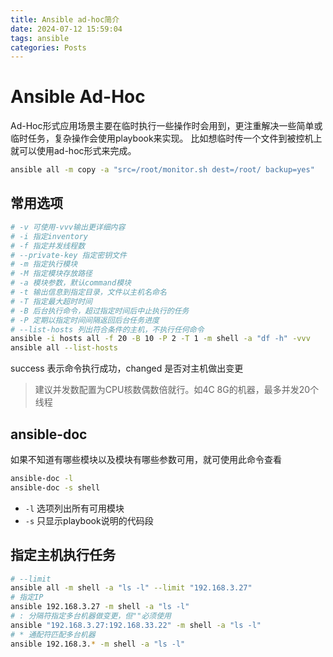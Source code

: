```yaml
---
title: Ansible ad-hoc简介
date: 2024-07-12 15:59:04
tags: ansible
categories: Posts
---
```

# Ansible Ad-Hoc
Ad-Hoc形式应用场景主要在临时执行一些操作时会用到，更注重解决一些简单或临时任务，复杂操作会使用playbook来实现。
比如想临时传一个文件到被控机上就可以使用ad-hoc形式来完成。
```bash
ansible all -m copy -a "src=/root/monitor.sh dest=/root/ backup=yes"
```
## 常用选项
```bash
# -v 可使用-vvv输出更详细内容
# -i 指定inventory
# -f 指定并发线程数
# --private-key 指定密钥文件
# -m 指定执行模块
# -M 指定模块存放路径
# -a 模块参数，默认command模块
# -t 输出信息到指定目录，文件以主机名命名
# -T 指定最大超时时间
# -B 后台执行命令，超过指定时间后中止执行的任务
# -P 定期以指定时间间隔返回后台任务进度
# --list-hosts 列出符合条件的主机，不执行任何命令
ansible -i hosts all -f 20 -B 10 -P 2 -T 1 -m shell -a "df -h" -vvv
ansible all --list-hosts
```
success 表示命令执行成功，changed 是否对主机做出变更
> 建议并发数配置为CPU核数偶数倍就行。如4C 8G的机器，最多并发20个线程
## ansible-doc
如果不知道有哪些模块以及模块有哪些参数可用，就可使用此命令查看
```bash
ansible-doc -l
ansible-doc -s shell
```
- `-l` 选项列出所有可用模块
- `-s` 只显示playbook说明的代码段
## 指定主机执行任务
```bash
# --limit 
ansible all -m shell -a "ls -l" --limit "192.168.3.27"
# 指定IP
ansible 192.168.3.27 -m shell -a "ls -l"
# : 分隔符指定多台机器做变更，但""必须使用
ansible "192.168.3.27:192.168.33.22" -m shell -a "ls -l"
# * 通配符匹配多台机器
ansible 192.168.3.* -m shell -a "ls -l"
```

